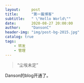 ```yaml
---
layout:     post
title:      "第一篇博客"
subtitle:   " \"Hello World\""
date:       2020-08-27 20:00:00
author:     "DansonC"
header-img: "img/post-bg-2015.jpg"
catalog: true
tags:
    - 转发
    - 管理
---
```


> “尘埃未定”


Danson的blog开通了。

